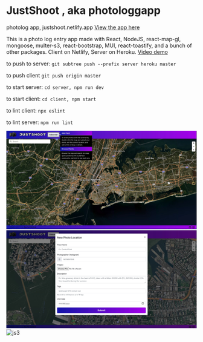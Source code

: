 # JustShoot , aka photologgapp

photolog app, justshoot.netlify.app
[View the app here](https://justshoot.netlify.app)

This is a photo log entry app made with React, NodeJS, react-map-gl, mongoose, multer-s3, react-bootstrap, MUI, react-toastify, and a bunch of other packages. Client on Netlify, Server on Heroku. [Video demo](https://www.youtube.com/watch?v=Zye6HkykpDY)

to push to server:
`git subtree push --prefix server heroku master`

to push client
`git push origin master`

to start server:
`cd server, npm run dev`

to start client:
`cd client, npm start`

to lint client:
`npx eslint`

to lint server:
`npm run lint`

![js1](client/src/assets/images/justshoot1.jpg) <br>
![js2](client/src/assets/images/justshoot2.jpg) <br>
![js3](client/src/assets/images/justshoot3.png) <br>